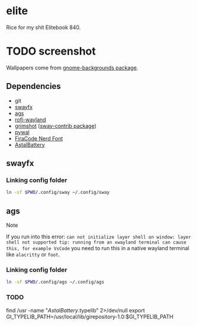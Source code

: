 # elite

Rice for my shit Elitebook 840.

# TODO screenshot

Wallpapers come from [gnome-backgrounds package](https://zebreus.github.io/all-gnome-backgrounds/wallpaper/70140479abcf51913eca764c686068c2e643a685).

## Dependencies

- git
- [swayfx](https://github.com/WillPower3309/swayfx)
- [ags](https://github.com/Aylur/ags)
- [rofi-wayland](https://github.com/davatorium/rofi)
- [grimshot](https://sr.ht/~emersion/grim/) ([sway-contrib package](https://github.com/OctopusET/sway-contrib))
- [pywal](https://github.com/dylanaraps/pywal)
- [FiraCode Nerd Font](https://www.nerdfonts.com)
- [AstalBattery](https://aylur.github.io/astal/guide/libraries/battery)

## swayfx

### Linking config folder

```bash
ln -sf $PWD/.config/sway ~/.config/sway
```

## ags

> [!NOTE]
> If you run into this error: `can not initialize layer shell on window: layer shell not supported
tip: running from an xwayland terminal can cause this, for example VsCode` you need to run this in a native wayland terminal like `alacritty` or `foot`.

### Linking config folder

```bash
ln -sf $PWD/.config/ags ~/.config/ags
```

### TODO

find /usr -name "*AstalBattery*.typelib" 2>/dev/null
export GI_TYPELIB_PATH=/usr/local/lib/girepository-1.0:$GI_TYPELIB_PATH
